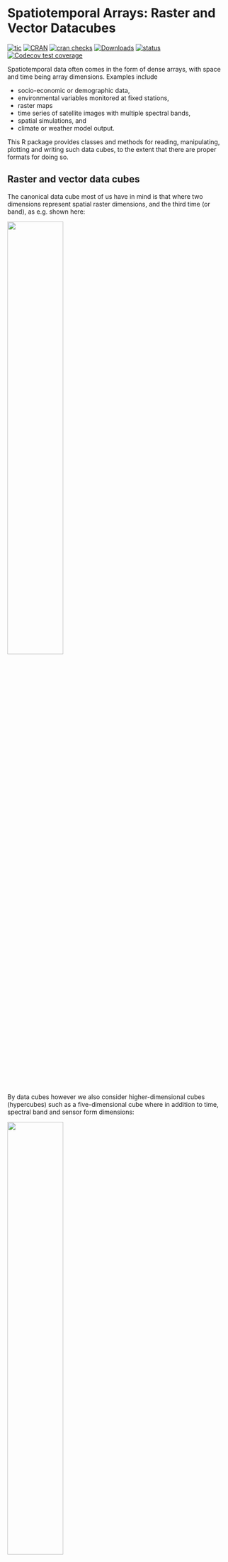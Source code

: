 
# Spatiotemporal Arrays: Raster and Vector Datacubes

<!-- badges: start -->

[![tic](https://github.com/r-spatial/stars/workflows/tic/badge.svg?branch=main)](https://github.com/r-spatial/stars/actions)
[![CRAN](https://www.r-pkg.org/badges/version/stars)](https://cran.r-project.org/package=stars)
[![cran
checks](https://badges.cranchecks.info/worst/stars.svg)](https://cran.r-project.org/web/checks/check_results_stars.html)
[![Downloads](https://cranlogs.r-pkg.org/badges/stars?color=brightgreen)](https://www.r-pkg.org/pkg/stars)
[![status](https://tinyverse.netlify.com/badge/stars)](https://CRAN.R-project.org/package=stars)
[![Codecov test
coverage](https://codecov.io/gh/r-spatial/stars/branch/main/graph/badge.svg)](https://app.codecov.io/gh/r-spatial/stars?branch=main)
<!-- badges: end -->

Spatiotemporal data often comes in the form of dense arrays, with space
and time being array dimensions. Examples include

-   socio-economic or demographic data,
-   environmental variables monitored at fixed stations,
-   raster maps
-   time series of satellite images with multiple spectral bands,
-   spatial simulations, and
-   climate or weather model output.

This R package provides classes and methods for reading, manipulating,
plotting and writing such data cubes, to the extent that there are
proper formats for doing so.

## Raster and vector data cubes

The canonical data cube most of us have in mind is that where two
dimensions represent spatial raster dimensions, and the third time (or
band), as e.g. shown here:

<img src="https://raw.githubusercontent.com/r-spatial/stars/master/images/cube1.png" width="50%" />

By data cubes however we also consider higher-dimensional cubes
(hypercubes) such as a five-dimensional cube where in addition to time,
spectral band and sensor form dimensions:

<img src="https://raw.githubusercontent.com/r-spatial/stars/master/images/cube2.png" width="50%" />

or lower-dimensional cubes such as a raster image:

``` r
suppressPackageStartupMessages(library(dplyr))
library(stars)
# Loading required package: abind
# Loading required package: sf
# Linking to GEOS 3.10.2, GDAL 3.4.3, PROJ 8.2.1; sf_use_s2() is TRUE
tif = system.file("tif/L7_ETMs.tif", package = "stars")
read_stars(tif) %>%
  slice(index = 1, along = "band") %>%
  plot()
```

![](man/figures/README-plot1-1.png)<!-- -->

Raster data do not need to be regular and aligned with North/East, and
package `stars` supports besides *regular* also *rotated*, *sheared*,
*rectilinear* and *curvilinear* rasters:

![](man/figures/README-plot2-1.png)<!-- -->

Vector data cubes arise when we do not have two regularly discretized
spatial dimensions, but a single dimension that points to distinct
spatial feature geometries, such as polygons (e.g. denoting
administrative regions):

<img src="https://raw.githubusercontent.com/r-spatial/stars/master/images/cube3.png" width="50%" />

or points (e.g. denoting sensor locations):

<img src="https://raw.githubusercontent.com/r-spatial/stars/master/images/cube4.png" width="50%" />

NetCDF’s CF-convention calls this a [discrete
axis](https://cfconventions.org/Data/cf-conventions/cf-conventions-1.8/cf-conventions.html#discrete-axis).

## NetCDF, GDAL

`stars` provides two functions to read data: `read_ncdf` and
`read_stars`, where the latter reads through GDAL. (In the future, both
will be integrated in `read_stars`.) For reading NetCDF files, package
`RNetCDF` is used, for reading through GDAL, package `sf` provides the
binary linking to GDAL.

For vector and raster operations, `stars` uses as much as possible the
routines available in GDAL and PROJ (e.g. `st_transform`, `rasterize`,
`polygonize`, `warp`). Read more about this in the vignette on
[vector-raster conversions, reprojection,
warping](https://r-spatial.github.io/stars/articles/stars5.html).

## Out-of-memory (on-disk) rasters

Package `stars` provides `stars_proxy` objects (currently only when read
through GDAL), which contain only the dimensions metadata and pointers
to the files on disk. These objects work lazily: reading and processing
data is postponed to the moment that pixels are really needed (at plot
time, or when writing to disk), and is done at the lowest spatial
resolution possible that still fulfills the resolution of the graphics
device. More details are found in the [stars proxy
vignette](https://r-spatial.github.io/stars/articles/stars2.html).

The following methods are currently available for `stars_proxy` objects:

``` r
methods(class = "stars_proxy")
#  [1] [               [[<-            [<-             adrop          
#  [5] aggregate       aperm           as.data.frame   c              
#  [9] coerce          dim             droplevels      filter         
# [13] hist            initialize      is.na           Math           
# [17] merge           mutate          Ops             plot           
# [21] predict         print           pull            rename         
# [25] select          show            slice           slotsFromS3    
# [29] split           st_apply        st_as_sf        st_as_stars    
# [33] st_crop         st_dimensions<- st_downsample   st_mosaic      
# [37] st_redimension  st_sample       st_set_bbox     transmute      
# [41] write_stars    
# see '?methods' for accessing help and source code
```

## Raster and vector time series analysis example

In the following, a curvilinear grid with hourly precipitation values of
a hurricane is imported and the first 12 time steps are plotted:

``` r
prec_file = system.file("nc/test_stageiv_xyt.nc", package = "stars")
(prec = read_stars(gdal_subdatasets(prec_file)[[1]]))
# stars object with 3 dimensions and 1 attribute
# attribute(s):
#                                            Min. 1st Qu. Median     Mean 3rd Qu.
# Total_precipitation_surface_1_... [kg/m^2]    0       0   0.75 4.143009    4.63
#                                              Max.
# Total_precipitation_surface_1_... [kg/m^2] 163.75
# dimension(s):
#      from  to                  offset   delta  refsys
# x       1  87                      NA      NA  WGS 84
# y       1 118                      NA      NA  WGS 84
# time    1  23 2018-09-13 19:00:00 UTC 1 hours POSIXct
#                                      values x/y
# x    [87x118] -80.6113 [°],...,-74.8822 [°] [x]
# y      [87x118] 32.4413 [°],...,37.6193 [°] [y]
# time                                   NULL    
# curvilinear grid
# or: (prec = read_ncdf(prec_file, curvilinear = c("lon", "lat"), ignore_bounds = TRUE))
sf::read_sf(system.file("gpkg/nc.gpkg", package = "sf"), "nc.gpkg") %>%
  st_transform(st_crs(prec)) -> nc # transform from NAD27 to WGS84
nc_outline = st_union(st_geometry(nc))
plot_hook = function() plot(nc_outline, border = 'red', add = TRUE)
prec %>%
  slice(index = 1:12, along = "time") %>%
  plot(downsample = c(3, 3, 1), hook = plot_hook)
```

![](man/figures/README-plot3-1.png)<!-- -->

and next, intersected with with the counties of North Carolina, where
the maximum precipitation intensity was obtained per county, and
plotted:

``` r
a = aggregate(prec, by = nc, FUN = max)
plot(a, max.plot = 23, border = 'grey', lwd = .5)
```

![](man/figures/README-plot4-1.png)<!-- -->

We can integrate over (reduce) time, for instance to find out *when* the
maximum precipitation occurred. The following code finds the time index,
and then the corresponding time value:

``` r
index_max = function(x) ifelse(all(is.na(x)), NA, which.max(x))
st_apply(a, "geom", index_max) %>%
  mutate(when = st_get_dimension_values(a, "time")[.$index_max]) %>%
  select(when) %>%
  plot(key.pos = 1, main = "time of maximum precipitation")
```

![](man/figures/README-plot5-1.png)<!-- -->

## Other packages for data cubes

### [`gdalcubes`](https://github.com/appelmar/gdalcubes_R/)

Package `gdalcubes` can be used to create data cubes (or functions from
them) from image collections, sets of multi-band images with varying

-   spatial resolution
-   spatial extent
-   coordinate reference systems (e.g., spread over multiple UTM zones)
-   observation times

and does this by resampling and/or aggregating over space and/or time.
It reuses GDAL VRT’s and gdalwarp for spatial resampling and/or warping,
and handles temporal resampling or aggregation itself.

### [`ncdfgeom`](https://github.com/USGS-R/ncdfgeom)

`ncdfgeom` reads and writes vector data cubes from and to netcdf files
in a standards-compliant way.

### [`raster`](https://github.com/rspatial/raster/)

Package `raster` is a powerful package for handling raster maps and
stacks of raster maps both in memory and on disk, but does not address

-   non-raster time series,
-   multi-attribute rasters time series
-   rasters with mixed type attributes (e.g., numeric, logical, factor,
    POSIXct)
-   rectilinear or curvilinear rasters

A list of `stars` commands matching existing `raster` commands is found
in this
[wiki](https://github.com/r-spatial/stars/wiki/How-%60raster%60-functions-map-to-%60stars%60-functions).
A list of translations in the opposite direction (from `stars` to
`raster`) still needs to be made.

## Other `stars` resources:

-   blog posts: [first](https://r-spatial.org/r/2017/11/23/stars1.html),
    [second](https://www.r-spatial.org/r/2018/03/22/stars2.html),
    [third](https://www.r-spatial.org/r/2018/03/23/stars3.html)
-   vignettes:
    [first](https://r-spatial.github.io/stars/articles/stars1.html),
    [second](https://r-spatial.github.io/stars/articles/stars2.html),
    [third](https://r-spatial.github.io/stars/articles/stars3.html),
    [fourth](https://r-spatial.github.io/stars/articles/stars4.html),
    [fifth](https://r-spatial.github.io/stars/articles/stars5.html)
-   the original [R Consortium
    proposal](https://github.com/edzer/stars/blob/master/PROPOSAL.md).

### Acknowledgment

This project has been realized with financial
[support](https://www.r-consortium.org/blog/2017/04/03/q1-2017-isc-grants)
from the

<a href="https://www.r-consortium.org/all-projects/awarded-projects/2017-group-1">
<img src="http://pebesma.staff.ifgi.de/RConsortium_Horizontal_Pantone.png" width="300">
</a>
